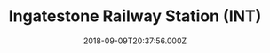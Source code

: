 ---
date: 2018-09-09T20:37:56.000Z
title: Ingatestone Railway Station (INT)
latitude: 51.66687960645165
longitude: 0.38401047642119795
category: checkin
---